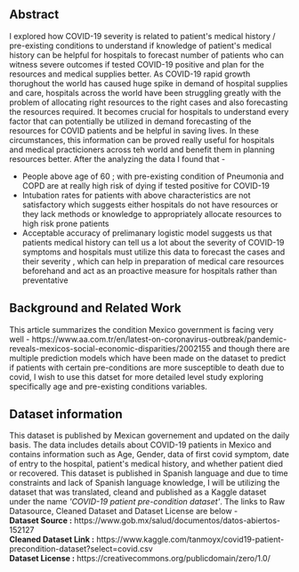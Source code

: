 <h2>Abstract </h2>

I explored how COVID-19 severity is related to patient's medical history / pre-existing conditions to understand if knowledge of patient's medical history can be helpful for hospitals to forecast number of patients who can witness severe outcomes if tested COVID-19 positive and plan for the resources and medical supplies better.
As COVID-19 rapid growth thorughout the world has caused huge spike in demand of hospital supplies and care, hospitals across the world have been struggling greatly with the problem of allocating right resources to the right cases and also forecasting the resources required. It becomes crucial for hospitals to understand every factor that can potentially be utilized in demand forecasting of the resources for COVID patients and be helpful in saving lives. In these circumstances, this information can be proved really useful for hospitals and medical practicioners across teh world and benefit them in planning resources better.
After the analyzing the data I found that - 

<ul>
    <li>People above age of 60 ; with pre-existing condition of Pneumonia and COPD are at really high risk of dying if tested positive for COVID-19</li>
    <li>Intubation rates for patients with above characteristics are not satisfactory which suggests either hospitals do not have resources or they lack methods or knowledge to appropriately allocate resources to high risk prone patients</li>
    <li>Acceptable accuracy of prelimanary logistic model suggests us that patients medical history can tell us a lot about the severity of COVID-19 symptoms and hospitals must utilize this data to forecast the cases and their severity , which can help in preparation of medical care resources beforehand and act as an proactive measure for hospitals rather than preventative</li>
    </ul>

<h2>Background and Related Work</h2>
This article summarizes the condition Mexico government is facing very well - https://www.aa.com.tr/en/latest-on-coronavirus-outbreak/pandemic-reveals-mexicos-social-economic-disparities/2002155 and though there are multiple prediction models which have been made on the dataset to predict if patients with certain pre-conditions are more susceptible to death due to covid, I wish to use this datset for more detailed level study exploring specifically age and pre-existing conditions variables.

<h2>Dataset information</h2>
This dataset is published by Mexican governement and updated on the daily basis. The data includes details about COVID-19 patients in Mexico and contains information such as Age, Gender, data of first covid symptom, date of entry to the hospital, patient's medical history, and whether patient died or recovered. This dataset is published in Spanish language and due to time constraints and lack of Spanish language knowledge, I will be utilizing the dataset that was translated, cleand and published as a Kaggle dataset under the name <i>'COVID-19 patient pre-condition dataset'</i>. The links to Raw Datasource, Cleaned Dataset and Dataset License are below - <br />
<b>Dataset Source :</b> https://www.gob.mx/salud/documentos/datos-abiertos-152127 <br />
<b>Cleaned Dataset Link :</b> https://www.kaggle.com/tanmoyx/covid19-patient-precondition-dataset?select=covid.csv <br />
<b>Dataset License :</b> https://creativecommons.org/publicdomain/zero/1.0/ <br />


  
